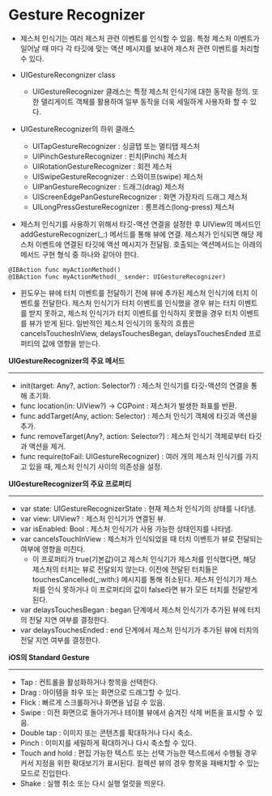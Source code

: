 # Gesture Recognizer

- 제스처 인식기는 여러 제스처 관련 이벤트를 인식할 수 있음. 특정 제스처 이벤트가 일어날 때 마다 각 타깃에 맞는 액션 메시지를 보내어 제스처 관련 이벤트를 처리할 수 있다.

- UIGestureRecongnizer class
    - UIGestureRecognizer 클래스는 특정 제스처 인식기에 대한 동작을 정의. 또한 델리게이트 객체를 활용하여 일부 동작을 더욱 세밀하게 사용자화 할 수 있다.

- UIGestureRecognizer의 하위 클래스
    - UITapGestureRecognizer : 싱글탭 또는 멀티탭 제스처
    - UIPinchGestureRecognizer : 핀치(Pinch) 제스처
    - UIRotationGestureRecognizer : 회전 제스처
    - UISwipeGestureRecognizer : 스와이프(swipe) 제스처
    - UIPanGestureRecognizer : 드래그(drag) 제스처
    - UIScreenEdgePanGestureRecognizer : 화면 가장자리 드래그 제스처
    - UILongPressGestureRecognizer : 롱프레스(long-press) 제스처
- 제스처 인식기를 사용하기 위해서 타깃-액션 연결을 설정한 후 UIView의 메서드인 addGestureRecognizer(_:) 메서드를 통해 뷰에 연결. 제스처가 인식되면 해당 제스처 이벤트에 연결된 타깃에 액션 메시지가 전달됨. 호출되는 액션메서드는 아래의 메서드 구현 형식 중 하나와 같아야 한다.

```
@IBAction func myActionMethod()
@IBAction func myActionMethod(_ sender: UIGestureRecognizer)
```

- 윈도우는 뷰에 터치 이벤트를 전달하기 전에 뷰에 추가된 제스처 인식기에 터치 이벤트를 전달한다. 제스처 인식기가 터치 이벤트를 인식했을 경우 뷰는 터치 이벤트를 받지 못하고, 제스처 인식기가 터치 이벤트를 인식하지 못했을 경우 터치 이벤트를 뷰가 받게 된다. 일반적인 제스처 인식기의 동작의 흐름은 cancelsTouchesInView, delaysTouchesBegan, delaysTouchesEnded 프로퍼티의 값에 영향을 받는다.

**UIGestureRecognizer의 주요 메서드**

---

- init(target: Any?, action: Selector?) : 제스처 인식기를 타깃-액션의 연결을 통해 초기화.
- func location(in: UIView?) -> CGPoint : 제스처가 발생한 좌표를 반환.
- func addTarget(Any, action: Selector) : 제스처 인식기 객체에 타깃과 액션을 추가.
- func removeTarget(Any?, action: Selector?) : 제스처 인식기 객체로부터 타깃과 액션을 제거.
- func require(toFail: UIGestureRecognizer) : 여러 개의 제스처 인식기를 가지고 있을 때, 제스처 인식기 사이의 의존성을 설정.

**UIGestureRecognizer의 주요 프로퍼티**

---

- var state: UIGestureRecognizerState : 현재 제스처 인식기의 상태를 나타냄.
- var view: UIView? : 제스처 인식기가 연결된 뷰.
- var isEnabled: Bool : 제스처 인식기가 사용 가능한 상태인지를 나타냄.
- var cancelsTouchInView : 제스처가 인식되었을 때 터치 이벤트가 뷰로 전달되는 여부에 영향을 미친다.
    - 이 프로퍼티가 true(기본값)이고 제스처 인식기가 제스처를 인식했다면, 해당 제스처의 터치는 뷰로 전달되지 않는다. 이전에 전달된 터치들은 touchesCancelled(_:with:) 메시지를 통해 취소된다. 제스처 인식기가 제스처를 인식 못하거나 이 프로퍼티의 값이 false라면 뷰가 모든 터치를 전달받게 된다.
- var delaysTouchesBegan : began 단계에서 제스처 인식기가 추가된 뷰에 터치의 전달 지연 여부를 결정한다.
- var delaysTouchesEnded : end 단계에서 제스처 인식기가 추가된 뷰에 터치의 전달 지연 여부를 결정한다.

**iOS의 Standard Gesture**

---

- Tap : 컨트롤을 활성화하거나 항목을 선택한다.
- Drag : 아이템을 좌우 또는 화면으로 드래그할 수 있다.
- Flick : 빠르게 스크롤하거나 화면을 넘길 수 있음.
- Swipe : 이전 화면으로 돌아가거나 테이블 뷰에서 숨겨진 삭제 버튼을 표시할 수 있음.
- Double tap : 이미지 또는 콘텐츠를 확대하거나 다시 축소.
- Pinch : 이미지를 세밀하게 확대하거나 다시 축소할 수 있다.
- Touch and hold : 편집 가능한 텍스트 또는 선택 가능한 텍스트에서 수행될 경우 커서 지정을 위한 확대보기가 표시된다. 컬렉션 뷰의 경우 항목을 재배치할 수 있는 모드로 진입한다.
- Shake : 실행 취소 또는 다시 실행 얼럿을 띄운다.